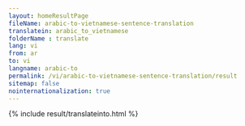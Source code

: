 ```yaml
---
layout: homeResultPage
fileName: arabic-to-vietnamese-sentence-translation
translatein: arabic_to_vietnamese
folderName : translate
lang: vi
from: ar
to: vi
langname: arabic-to
permalink: /vi/arabic-to-vietnamese-sentence-translation/result
sitemap: false
nointernationalization: true
---
```

{% include result/translateinto.html %}

<script src="/js/result/translation.js" data-foldername="{{page.folderName}}" data-lang="{{page.lang}}"></script>
